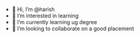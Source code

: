 - 👋 Hi, I’m @harish
- 👀 I’m interested in learning
- 🌱 I’m currently learning ug degree
- 💞️ I’m looking to collaborate on a good placement


<!---
harish9710100485/harish9710100485 is a ✨ special ✨ repository because its `README.md` (this file) appears on your GitHub profile.
You can click the Preview link to take a look at your changes.
--->
